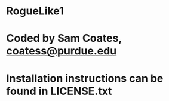 ﻿# RogueLike1
 # Coded by Sam Coates, coatess@purdue.edu
 # Installation instructions can be found in LICENSE.txt

